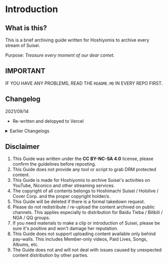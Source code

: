 # Introduction

## What is this?

This is a brief archiving guide written for Hoshiyomis to archive every stream of Suisei.

Purpose: <em>Treasure every moment of our dear comet.</em>

## IMPORTANT

IF YOU HAVE ANY PROBLEMS, READ THE `README.MD` IN EVERY REPO FIRST. 

## Changelog

2021/09/14

- Re-written and delopyed to Vercel

<details>
  <summary>Earlier Changelogs</summary>
  <br>
  2021/08/18
  <br>
  - Added `Minyami` for niconico timeshift download
  <br>
  - Changed the style some badges
</details>

## Disclaimer

1. This Guide was written under the **CC BY-NC-SA 4.0** license, please confirm the guidelines before reposting.
2. This Guide does not provide any tool or script to grab DRM protected content.
3. This Guide is made for Hoshiyomis to archive Suisei's activities on YouTube, Niconico and other streaming services.
4. The copyright of all contents belongs to Hoshimachi Suisei / Hololive / Cover Corp. and the proper copyright holder/s.
5. This Guide will be deleted if there is a formal takedown request.
6. Please do not redistribute / re-upload the content archived on public channels. This applies especially to distribution for Baidu Tieba / Bilibili / NGA / QQ groups.
7. If you need materials to make a clip or introduction of Suisei, please be sure it's positive and won't damage her reputation.
8. This Guide does not support uploading content available only behind pay-walls. This includes Member-only videos, Paid Lives, Songs, Albums, etc.
9. The Guide does not and will not deal with issues caused by unexpected content distribution by other parties.
